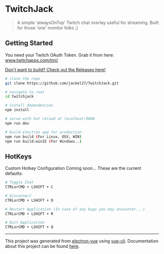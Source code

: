 # TwitchJack

> A simple 'alwaysOnTop' Twitch chat overlay useful for streaming. Built for those 'one' monitor folks ;)

## Getting Started


You need your Twitch OAuth Token. Grab it from here:
<a>www.twitchapps.com/tmi/</a>

[Don't want to build? Check out the Releases here!](https://github.com/jackel27/TwitchJack/releases)

``` bash
# clone the repo
git clone https://github.com/jackel27/TwitchJack.git

# navigate to root
cd twitchjack

# install dependencies
npm install

# serve with hot reload at localhost:9080
npm run dev

# build electron app for production
npm run build (For Linux, OSX, WIN)
npm run build:win32 (For Windows..)

```

## HotKeys

Custom Hotkey Configuration Coming soon... These are the current defaults:

``` bash
# Toggle Chat
CTRLorCMD + LSHIFT + C

# Disconnect
CTRLorCMD + LSHIFT + D

# Restart Application (In case of any bugs you may encounter...)
CTRLorCMD + LSHIFT + R

# Quit Application
CTRLorCMD + LSHIFT + Q
```

---

This project was generated from [electron-vue](https://github.com/SimulatedGREG/electron-vue) using [vue-cli](https://github.com/vuejs/vue-cli). Documentation about this project can be found [here](https://simulatedgreg.gitbooks.io/electron-vue/content/index.html).
